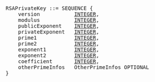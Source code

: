 <pre>
RSAPrivateKey ::= SEQUENCE {
    version           <a href="integer.md">INTEGER</a>,
    modulus           <a href="integer.md">INTEGER</a>,
    publicExponent    <a href="integer.md">INTEGER</a>,
    privateExponent   <a href="integer.md">INTEGER</a>,
    prime1            <a href="integer.md">INTEGER</a>,
    prime2            <a href="integer.md">INTEGER</a>,
    exponent1         <a href="integer.md">INTEGER</a>,
    exponent2         <a href="integer.md">INTEGER</a>,
    coefficient       <a href="integer.md">INTEGER</a>,
    otherPrimeInfos   OtherPrimeInfos OPTIONAL
}
</pre>
